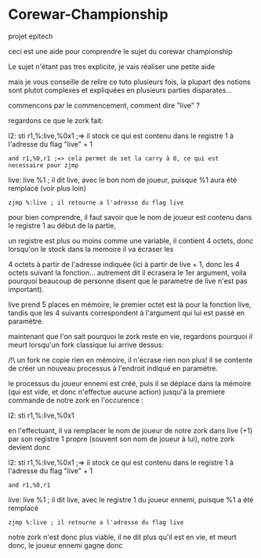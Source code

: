 # Corewar-Championship
projet epitech

ceci est une aide pour comprendre le sujet du corewar championship

Le sujet n'étant pas tres explicite, je vais réaliser une petite aide

mais je vous conseille de relire ce tuto plusieurs fois, la plupart des notions sont plutot complexes et expliquées en plusieurs parties disparates...

commencons par le commencement, comment dire "live" ?

regardons ce que le zork fait:

l2: sti r1,%:live,%0x1 ;=> il stock ce qui est contenu dans le registre 1 à l'adresse du flag "live" + 1

	and r1,%0,r1 ;=> cela permet de set la carry à 0, ce qui est necessaire pour zjmp

live: live %1 ; il dit live, avec le bon nom de joueur, puisque %1 aura été remplacé (voir plus loin)

	zjmp %:live ; il retourne a l'adresse du flag live


pour bien comprendre, il faut savoir que le nom de joueur est contenu dans le registre 1 au début de la partie,

un registre est plus ou moins comme une variable, il contient 4 octets, donc lorsqu'on le stock dans la memoire il va écraser les

4 octets à partir de l'adresse indiquée (ici à partir de live + 1, donc les 4 octets suivant la fonction... autrement dit il ecrasera le 1er argument, voila pourquoi beaucoup de personne disent que le parametre de live n'est pas important).

live prend 5 places en mémoire, le premier octet est là pour la fonction live, tandis que les 4 suivants correspondent à l'argument  qui lui est passé en paramètre.

maintenant que l'on sait pourquoi le zork reste en vie, regardons pourquoi il meurt lorsqu'un fork classique lui arrive dessus:

/!\ un fork ne copie rien en mémoire, il n'écrase rien non plus! il se contente de créer un nouveau processus à l'endroit indiqué en paramètre.

le processus du joueur ennemi est créé, puis il se déplace dans la mémoire (qui est vide, et donc n'effectue aucune action) jusqu'à la premiere commande de notre zork en l'occurence : 

l2: sti r1,%:live,%0x1

en l'effectuant, il va remplacer le nom de joueur de notre zork dans live (+1) par son registre 1 propre (souvent son nom de joueur à lui), notre zork devient donc

l2: sti r1,%:live,%0x1 ;=> il stock ce qui est contenu dans le registre 1 à l'adresse du flag "live" + 1

	and r1,%0,r1

live: live %1 ; il dit live, avec le registre 1 du joueur ennemi, puisque %1 a été remplacé

	zjmp %:live ; il retourne a l'adresse du flag live

  notre zork n'est donc plus viable, il ne dit plus qu'il est en vie, et meurt donc, le joueur ennemi gagne donc
